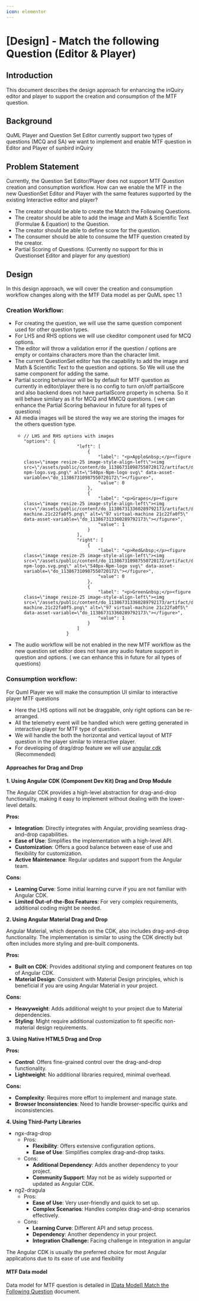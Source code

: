```yaml
---
icon: elementor
---
```


# \[Design] - Match the following Question (Editor & Player)

## **Introduction**  <a href="#id-design-matchthefollowingquestion-editor-and-player-introduction" id="id-design-matchthefollowingquestion-editor-and-player-introduction"></a>

This document describes the design approach for enhancing the inQuiry editor and player to support the creation and consumption of the MTF question.

## Background <a href="#id-design-matchthefollowingquestion-editor-and-player-background" id="id-design-matchthefollowingquestion-editor-and-player-background"></a>

QuML Player and Question Set Editor currently support two types of questions (MCQ and SA) we want to implement and enable MTF question in Editor and Player of sunbird inQuiry

## **Problem Statement** <a href="#id-design-matchthefollowingquestion-editor-and-player-problemstatement" id="id-design-matchthefollowingquestion-editor-and-player-problemstatement"></a>

Currently, the Question Set Editor/Player does not support MTF Question creation and consumption workflow.  How can we enable the MTF in the new QuestionSet Editor and Player with the same features supported by the existing Interactive editor and player?

* The creator should be able to create the Match the Following Questions.
* The creator should be able to add the image and Math & Scientific Text (Formulae & Equation) to the Question.
* The creator should be able to define score for the question.
* The consumer should be able to consume the MTF question created by the creator.
* Partial Scoring of Questions. (Currently no support for this in Questionset Editor and player for any question)

## **Design** <a href="#id-design-matchthefollowingquestion-editor-and-player-design" id="id-design-matchthefollowingquestion-editor-and-player-design"></a>

In this design approach, we will cover the creation and consumption workflow changes along with the MTF Data model as per QuML spec 1.1

### Creation Workflow: <a href="#id-design-matchthefollowingquestion-editor-and-player-creationworkflow" id="id-design-matchthefollowingquestion-editor-and-player-creationworkflow"></a>



* For creating the question, we will use the same question component used for other question types.
* For LHS and RHS options we will use ckeditor component used for MCQ options.
* The editor will throw a validation error if the question / options are empty or contains characters more than the character limit.
* The current QuestionSet editor has the capability to add the image and Math & Scientific Text to the question and options. So We will use the same component for adding the same.
* Partial scoring behaviour will be by default for MTF question as currently in editor/player there is no config to turn on/off partialScore and also backend does not have partialScore property in schema. So it will behave similary as it for MCQ and MMCQ questions. ( we can enhance the Partial Scoring behaviour in future for all types of questions)
* All media images will be stored the way we are storing the images for the others question type.
  * ```
    // LHS and RHS options with images
    "options": {
                        "left": [
                            {
                                "label": "<p>Apple&nbsp;</p><figure class=\"image resize-25 image-style-align-left\"><img src=\"/assets/public/content/do_113867310987550720172/artifact/do_113867310987550720172_1692786985884_540px-npm-logo.svg.png\" alt=\"540px-Npm-logo svg\" data-asset-variable=\"do_113867310987550720172\"></figure>",
                                "value": 0
                            },
                            {
                                "label": "<p>Grapes</p><figure class=\"image resize-25 image-style-align-left\"><img src=\"/assets/public/content/do_113867313360289792173/artifact/do_113867313360289792173_1692787284787_97_virtual-machine.21c22fa0f5.png\" alt=\"97 virtual-machine 21c22fa0f5\" data-asset-variable=\"do_113867313360289792173\"></figure>",
                                "value": 1
                            }
                        ],
                        "right": [
                            {
                                "label": "<p>Red&nbsp;</p><figure class=\"image resize-25 image-style-align-left\"><img src=\"/assets/public/content/do_113867310987550720172/artifact/do_113867310987550720172_1692786985884_540px-npm-logo.svg.png\" alt=\"540px-Npm-logo svg\" data-asset-variable=\"do_113867310987550720172\"></figure>",
                                "value": 0
                            },
                            {
                                "label": "<p>Green&nbsp;</p><figure class=\"image resize-25 image-style-align-left\"><img src=\"/assets/public/content/do_113867313360289792173/artifact/do_113867313360289792173_1692787284787_97_virtual-machine.21c22fa0f5.png\" alt=\"97 virtual-machine 21c22fa0f5\" data-asset-variable=\"do_113867313360289792173\"></figure>",
                                "value": 1
                            }
                        ]
                    }
    ```
* The audio workflow will be not enabled in the new MTF workflow as the new question set editor does not have any audio feature support in question and options. ( we can enhance this in future for all types of questions)

### **Consumption workflow:** <a href="#id-design-matchthefollowingquestion-editor-and-player-consumptionworkflow" id="id-design-matchthefollowingquestion-editor-and-player-consumptionworkflow"></a>

For Quml Player we will make the consumption UI similar to interactive player MTF questions



* Here the LHS options will not be draggable, only right options can be re-arranged.
* All the telemetry event will be handled which were getting generated in interactive player for MTF type of question.
* We will handle the both the horizontal and vertical layout of MTF question in the player similar to interactive player.
* For developing of drag/drop feature we will use [angular cdk](https://material.angular.io/cdk/drag-drop/overview) (Recommended)

#### Approaches for Drag and Drop <a href="#id-design-matchthefollowingquestion-editor-and-player-approachesfordraganddrop" id="id-design-matchthefollowingquestion-editor-and-player-approachesfordraganddrop"></a>

**1. Using Angular CDK (Component Dev Kit) Drag and Drop Module**

The Angular CDK provides a high-level abstraction for drag-and-drop functionality, making it easy to implement without dealing with the lower-level details.

**Pros:**

* **Integration**: Directly integrates with Angular, providing seamless drag-and-drop capabilities.
* **Ease of Use**: Simplifies the implementation with a high-level API.
* **Customization**: Offers a good balance between ease of use and flexibility for customization.
* **Active Maintenance**: Regular updates and support from the Angular team.

**Cons:**

* **Learning Curve**: Some initial learning curve if you are not familiar with Angular CDK.
* **Limited Out-of-the-Box Features**: For very complex requirements, additional coding might be needed.

**2. Using Angular Material Drag and Drop**

Angular Material, which depends on the CDK, also includes drag-and-drop functionality. The implementation is similar to using the CDK directly but often includes more styling and pre-built components.

**Pros:**

* **Built on CDK**: Provides additional styling and component features on top of Angular CDK.
* **Material Design**: Consistent with Material Design principles, which is beneficial if you are using Angular Material in your project.

**Cons:**

* **Heavyweight**: Adds additional weight to your project due to Material dependencies.
* **Styling**: Might require additional customization to fit specific non-material design requirements.

**3. Using Native HTML5 Drag and Drop**

**Pros:**

* **Control**: Offers fine-grained control over the drag-and-drop functionality.
* **Lightweight**: No additional libraries required, minimal overhead.

**Cons:**

* **Complexity**: Requires more effort to implement and manage state.
* **Browser Inconsistencies**: Need to handle browser-specific quirks and inconsistencies.

**4. Using Third-Party Libraries**

* ngx-drag-drop
  * Pros:
    * **Flexibility**: Offers extensive configuration options.
    * **Ease of Use**: Simplifies complex drag-and-drop tasks.
  * Cons:
    * **Additional Dependency**: Adds another dependency to your project.
    * **Community Support**: May not be as widely supported or updated as Angular CDK.
* ng2-dragula
  * Pros:
    * **Ease of Use**: Very user-friendly and quick to set up.
    * **Complex Scenarios**: Handles complex drag-and-drop scenarios effectively.
  * Cons:
    * **Learning Curve**: Different API and setup process.
    * **Dependency**: Another dependency in your project.
    * **Integration Challenge:** Facing challenge in integration in angular

The Angular CDK is usually the preferred choice for most Angular applications due to its ease of use and flexibility

#### MTF Data model <a href="#id-design-matchthefollowingquestion-editor-and-player-mtfdatamodel" id="id-design-matchthefollowingquestion-editor-and-player-mtfdatamodel"></a>

Data model for MTF question is detailed in [\[Data Model\] Match the Following Question](https://project-sunbird.atlassian.net/wiki/spaces/QB/pages/3416326145/Data+Model+Match+The+Following+Question) document.
